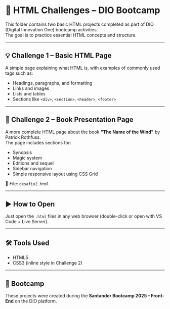 # 📁 HTML Challenges – DIO Bootcamp

This folder contains two basic HTML projects completed as part of DIO (Digital Innovation One) bootcamp activities.  
The goal is to practice essential HTML concepts and structure.

---

## 💡 Challenge 1 – Basic HTML Page

A simple page explaining what HTML is, with examples of commonly used tags such as:

- Headings, paragraphs, and formatting
- Links and images
- Lists and tables
- Sections like `<div>`, `<section>`, `<header>`, `<footer>`

---

## 📘 Challenge 2 – Book Presentation Page

A more complete HTML page about the book **"The Name of the Wind"** by Patrick Rothfuss.  
The page includes sections for:

- Synopsis
- Magic system
- Editions and sequel
- Sidebar navigation
- Simple responsive layout using CSS Grid

📄 File: `desafio2.html`

---

## ▶️ How to Open

Just open the `.html` files in any web browser (double-click or open with VS Code + Live Server).

---

## 🛠️ Tools Used

- HTML5  
- CSS3 (inline style in Challenge 2)

---

## 📌 Bootcamp

These projects were created during the **Santander Bootcamp 2025 - Front-End** on the DIO platform.
